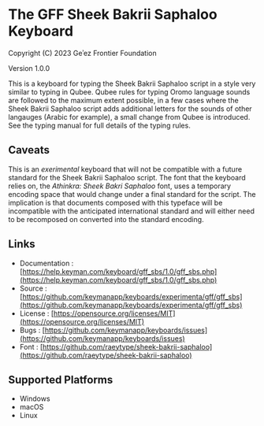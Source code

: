 The GFF Sheek Bakrii Saphaloo Keyboard
======================================

Copyright (C) 2023 Geʾez Frontier Foundation

Version 1.0.0

This is a keyboard for typing the Sheek Bakrii Saphaloo script in a style very similar to typing
in Qubee.  Qubee rules for typing Oromo language sounds are followed to the maximum extent possible,
in a few cases where the Sheek Bakrii Saphaloo script adds additional letters for the sounds
of other langauges (Arabic for example), a small change from Qubee is introduced.  See the typing
manual for full details of the typing rules.

Caveats
-------
This is an *exerimental* keyboard that will not be compatible with a future standard for the Sheek Bakrii Saphaloo
script. The font that the keyboard relies on, the  _Athinkra: Sheek Bakri Saphaloo_  font, uses a temporary encoding
space that would change under a final standard for the script. The implication is that documents composed with
this typeface will be incompatible with the anticipated international standard and will either need to be
recomposed on converted into the standard encoding.

Links
-----

* Documentation :  [https://help.keyman.com/keyboard/gff_sbs/1.0/gff_sbs.php](https://help.keyman.com/keyboard/gff_sbs/1.0/gff_sbs.php)
* Source        :  [https://github.com/keymanapp/keyboards/experimenta/gff/gff_sbs](https://github.com/keymanapp/keyboards/experimenta/gff/gff_sbs)
* License       :  [https://opensource.org/licenses/MIT](https://opensource.org/licenses/MIT)
* Bugs          :  [https://github.com/keymanapp/keyboards/issues](https://github.com/keymanapp/keyboards/issues)
* Font          :  [https://github.com/raeytype/sheek-bakrii-saphaloo](https://github.com/raeytype/sheek-bakrii-saphaloo)

Supported Platforms
-------------------
 * Windows
 * macOS
 * Linux
